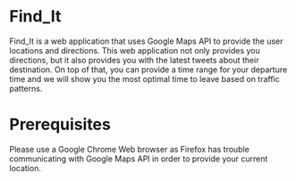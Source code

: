 # Find_It

Find_It is a web application that uses Google Maps API to provide the user locations and directions. This web application not only provides you directions, but it also provides you with the latest tweets about their destination. On top of that, you can provide a time range for your departure time and we will show you the most optimal time to leave based on traffic patterns. 

# Prerequisites

Please use a Google Chrome Web browser as Firefox has trouble communicating with Google Maps API in order to provide your current location.
